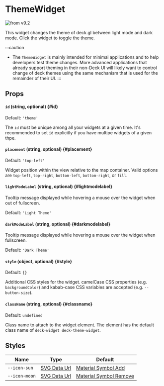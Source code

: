 # ThemeWidget

<p class="badges">
  <img src="https://img.shields.io/badge/from-v9.2-green.svg?style=flat-square" alt="from v9.2" />
</p>

This widget changes the theme of deck.gl between light mode and dark mode. Click the widget to toggle the theme.

:::caution

- The `ThemeWidget` is mainly intended for minimal applications and to help developers test theme changes. More advanced applications that already support theming in their non-Deck UI will likely want to control change of deck themes using the same mechanism that is used for the remainder of their UI.
  :::

## Props

#### `id` (string, optional) {#id}

Default: `'theme'`

The `id` must be unique among all your widgets at a given time. It's recommended to set `id` explicitly if you have multipe widgets of a given thpe.

#### `placement` (string, optional) {#placement}

Default: `'top-left'`

Widget position within the view relative to the map container. Valid options are `top-left`, `top-right`, `bottom-left`, `bottom-right`, or `fill`.

#### `lightModeLabel` (string, optional) {#lightmodelabel}

Tooltip message displayed while hovering a mouse over the widget when out of fullscreen.

Default: `'Light Theme'`

#### `darkModeLabel` (string, optional) {#darkmodelabel}

Tooltip message displayed while hovering a mouse over the widget when fullscreen.

Default: `'Dark Theme'`

#### `style` (object, optional) {#style}

Default: `{}`

Additional CSS styles for the widget. camelCase CSS properties (e.g. `backgroundColor`) and kabab-case CSS variables are accepted (e.g. `--button-size`).

#### `className` (string, optional) {#classname}

Default: `undefined`

Class name to attach to the widget element. The element has the default class name of `deck-widget deck-theme-widget`.

## Styles

| Name          | Type                     | Default                                 |
| ------------- | ------------------------ | --------------------------------------- |
| `--icon-sun`  | [SVG Data Url][data_url] | [Material Symbol Add][icon_sun_url]     |
| `--icon-moon` | [SVG Data Url][data_url] | [Material Symbol Remove][icon_moon_url] |

[data_url]: https://developer.mozilla.org/en-US/docs/Web/CSS/url#using_a_data_url
[icon_sun_url]: https://fonts.google.com/icons?selected=Material+Symbols+Rounded:add:FILL@0;wght@600;GRAD@0;opsz@40
[icon_moon_url]: https://fonts.google.com/icons?selected=Material+Symbols+Rounded:remove:FILL@0;wght@600;GRAD@0;opsz@40
